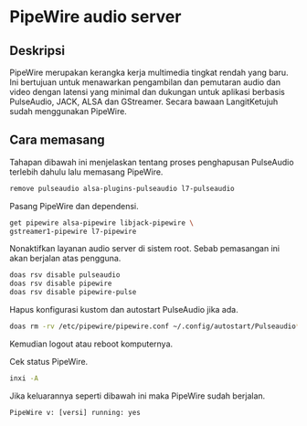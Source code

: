 # PipeWire audio server

## Deskripsi

PipeWire merupakan kerangka kerja multimedia tingkat rendah yang baru. Ini bertujuan untuk menawarkan pengambilan dan pemutaran audio dan video dengan latensi yang minimal dan dukungan untuk aplikasi berbasis PulseAudio, JACK, ALSA dan GStreamer. Secara bawaan LangitKetujuh sudah menggunakan PipeWire.

## Cara memasang

Tahapan dibawah ini menjelaskan tentang proses penghapusan PulseAudio terlebih dahulu lalu memasang PipeWire.

```sh
remove pulseaudio alsa-plugins-pulseaudio l7-pulseaudio
```

Pasang PipeWire dan dependensi.

```sh
get pipewire alsa-pipewire libjack-pipewire \
gstreamer1-pipewire l7-pipewire
```

Nonaktifkan layanan audio server di sistem root. Sebab pemasangan ini akan berjalan atas pengguna.

```sh
doas rsv disable pulseaudio
doas rsv disable pipewire
doas rsv disable pipewire-pulse
```

Hapus konfigurasi kustom dan autostart PulseAudio jika ada.

```sh
doas rm -rv /etc/pipewire/pipewire.conf ~/.config/autostart/Pulseaudio*
```

Kemudian logout atau reboot komputernya.

Cek status PipeWire.

```sh
inxi -A
```

Jika keluarannya seperti dibawah ini maka PipeWire sudah berjalan.

`PipeWire v: [versi] running: yes`
